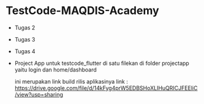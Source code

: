 # TestCode-MAQDIS-Academy
- Tugas 2
- Tugas 3
- Tugas 4
- Project App
  untuk testcode_flutter di satu filekan di folder projectapp yaitu login dan home/dashboard

  ini merupakan link build rilis aplikasinya
  link : https://drive.google.com/file/d/14kFyg4prW5EDBSHoXLIHuQRICJFEEliC/view?usp=sharing
